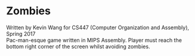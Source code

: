 # Zombies
Written by Kevin Wang for CS447 (Computer Organization and Assembly), Spring 2017  
Pac-man-esque game written in MIPS Assembly. Player must reach the bottom right corner of the screen whilst avoiding zombies.
